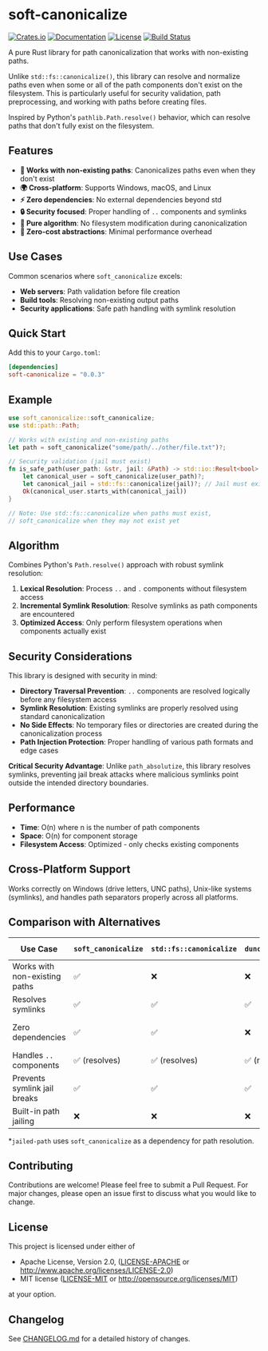 # soft-canonicalize

[![Crates.io](https://img.shields.io/crates/v/soft-canonicalize.svg)](https://crates.io/crates/soft-canonicalize)
[![Documentation](https://docs.rs/soft-canonicalize/badge.svg)](https://docs.rs/soft-canonicalize)
[![License](https://img.shields.io/badge/license-MIT%20OR%20Apache--2.0-blue.svg)](LICENSE-MIT)
[![Build Status](https://github.com/DK26/soft-canonicalize-rs/actions/workflows/ci.yml/badge.svg)](https://github.com/DK26/soft-canonicalize-rs/actions)

A pure Rust library for path canonicalization that works with non-existing paths.

Unlike `std::fs::canonicalize()`, this library can resolve and normalize paths even when some or all of the path components don't exist on the filesystem. This is particularly useful for security validation, path preprocessing, and working with paths before creating files.

Inspired by Python's `pathlib.Path.resolve()` behavior, which can resolve paths that don't fully exist on the filesystem.

## Features

- **🚀 Works with non-existing paths**: Canonicalizes paths even when they don't exist
- **🌍 Cross-platform**: Supports Windows, macOS, and Linux
- **⚡ Zero dependencies**: No external dependencies beyond std
- **🔒 Security focused**: Proper handling of `..` components and symlinks
- **🧮 Pure algorithm**: No filesystem modification during canonicalization
- **📏 Zero-cost abstractions**: Minimal performance overhead

## Use Cases

Common scenarios where `soft_canonicalize` excels:
- **Web servers**: Path validation before file creation
- **Build tools**: Resolving non-existing output paths  
- **Security applications**: Safe path handling with symlink resolution

## Quick Start

Add this to your `Cargo.toml`:

```toml
[dependencies]
soft-canonicalize = "0.0.3"
```

## Example

```rust
use soft_canonicalize::soft_canonicalize;
use std::path::Path;

// Works with existing and non-existing paths
let path = soft_canonicalize("some/path/../other/file.txt")?;

// Security validation (jail must exist)
fn is_safe_path(user_path: &str, jail: &Path) -> std::io::Result<bool> {
    let canonical_user = soft_canonicalize(user_path)?;
    let canonical_jail = std::fs::canonicalize(jail)?; // Jail must exist
    Ok(canonical_user.starts_with(canonical_jail))
}

// Note: Use std::fs::canonicalize when paths must exist,
// soft_canonicalize when they may not exist yet
```

## Algorithm

Combines Python's `Path.resolve()` approach with robust symlink resolution:

1. **Lexical Resolution**: Process `..` and `.` components without filesystem access
2. **Incremental Symlink Resolution**: Resolve symlinks as path components are encountered
3. **Optimized Access**: Only perform filesystem operations when components actually exist

## Security Considerations

This library is designed with security in mind:

- **Directory Traversal Prevention**: `..` components are resolved logically before any filesystem access
- **Symlink Resolution**: Existing symlinks are properly resolved using standard canonicalization  
- **No Side Effects**: No temporary files or directories are created during the canonicalization process
- **Path Injection Protection**: Proper handling of various path formats and edge cases

**Critical Security Advantage**: Unlike `path_absolutize`, this library resolves symlinks, preventing jail break attacks where malicious symlinks point outside the intended directory boundaries.

## Performance

- **Time**: O(n) where n is the number of path components
- **Space**: O(n) for component storage
- **Filesystem Access**: Optimized - only checks existing components

## Cross-Platform Support

Works correctly on Windows (drive letters, UNC paths), Unix-like systems (symlinks), and handles path separators properly across all platforms.

## Comparison with Alternatives

| Use Case                      | `soft_canonicalize` | `std::fs::canonicalize` | `dunce::canonicalize` | `normpath::normalize` | `path_absolutize::absolutize` | `jailed-path`*      |
| ----------------------------- | ------------------- | ----------------------- | --------------------- | --------------------- | ----------------------------- | ------------------- |
| Works with non-existing paths | ✅                   | ❌                       | ❌                     | ✅                     | ✅                             | ✅                   |
| Resolves symlinks             | ✅                   | ✅                       | ✅                     | ❌                     | ❌                             | ✅                   |
| Zero dependencies             | ✅                   | ✅                       | ❌                     | ❌                     | ❌                             | ❌ (uses this crate) |
| Handles `..` components       | ✅ (resolves)        | ✅ (resolves)            | ✅ (resolves)          | ✅ (resolves)          | ✅ (safe with virtual root)    | ❌ (rejects)         |
| Prevents symlink jail breaks  | ✅                   | ✅                       | ✅                     | N/A                   | ❌ (vulnerable)                | ✅                   |
| Built-in path jailing         | ❌                   | ❌                       | ❌                     | ❌                     | ✅ (virtual root)              | ✅                   |

*`jailed-path` uses `soft_canonicalize` as a dependency for path resolution.

## Contributing

Contributions are welcome! Please feel free to submit a Pull Request. For major changes, please open an issue first to discuss what you would like to change.

## License

This project is licensed under either of

- Apache License, Version 2.0, ([LICENSE-APACHE](LICENSE-APACHE) or http://www.apache.org/licenses/LICENSE-2.0)
- MIT license ([LICENSE-MIT](LICENSE-MIT) or http://opensource.org/licenses/MIT)

at your option.

## Changelog

See [CHANGELOG.md](CHANGELOG.md) for a detailed history of changes.
